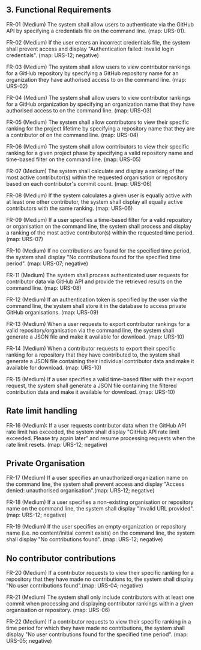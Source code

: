 ## 3. Functional Requirements

FR-01 (Medium) The system shall allow users to authenticate via the GitHub API by specifying a credentials file on the command line. (map: URS-01).

FR-02 (Medium) If the user enters an incorrect credentials file, the system shall prevent access and display "Authentication failed: Invalid login credentials". (map: URS-12; negative)

FR-03 (Medium) The system shall allow users to view contributor rankings for a GitHub repository by specifying a GitHub repository name for an organization they have authorised access to on the command line. (map: URS-02)

FR-04 (Medium) The system shall allow users to view contributor rankings for a GitHub organization by specifying an organization name that they have authorised access to on the command line. (map: URS-03)

FR-05 (Medium) The system shall allow contributors to view their specific ranking for the project lifetime by specifying a repository name that they are a contributor of on the command line. (map: URS-04)

FR-06 (Medium) The system shall allow contributors to view their specific ranking for a given project phase by specifying a valid repository name and time-based filter on the command line. (map: URS-05)

FR-07 (Medium) The system shall calculate and display a ranking of the most active contributor(s) within the requested organisation or repository based on each contributor's commit count. (map: URS-06)
  
FR-08 (Medium) If the system calculates a given user is equally active with at least one other contributor, the system shall display all equally active contributors with the same ranking. (map: URS-06)

FR-09 (Medium) If a user specifies a time-based filter for a valid repository or organisation on the command line, the system shall process and display a ranking of the most active contributor(s) within the requested time period. (map: URS-07)

FR-10 (Medium) If no contributions are found for the specified time period, the system shall display "No contributions found for the specified time period". (map: URS-07; negative)

FR-11 (Medium) The system shall process authenticated user requests for contributor data via GitHub API and provide the retrieved results on the command line. (map: URS-08)

FR-12 (Medium) If an authentication token is specified by the user via the command line, the system shall store it in the database to access private GitHub organisations. (map: URS-09)

FR-13 (Medium) When a user requests to export contributor rankings for a valid repository/organisation via the command line, the system shall generate a JSON file and make it available for download. (map: URS-10)

FR-14 (Medium) When a contributor requests to export their specific ranking for a repository that they have contributed to, the system shall generate a JSON file containing their individual contributor data and make it available for download. (map: URS-10)

FR-15 (Medium) If a user specifies a valid time-based filter with their export request, the system shall generate a JSON file containing the filtered contribution data and make it available for download. (map: URS-10)

## Rate limit handling
FR-16 (Medium): If a user requests contributor data when the GitHub API rate limit has exceeded, the system shall display "GitHub API rate limit exceeded. Please try again later" and resume processing requests when the rate limit resets. (map: URS-12; negative)

## Private Organisation
FR-17 (Medium) If a user specifies an unauthorized organization name on the command line, the system shall prevent access and display "Access denied: unauthorised organisation".(map: URS-12; negative)

FR-18 (Medium) If a user specifies a non-existing organisation or repository name on the command line, the system shall display "Invalid URL provided". (map: URS-12; negative)

FR-19 (Medium) If the user specifies an empty organization or repository name (i.e. no content/initial commit exists) on the command line, the system shall display "No contributions found". (map: URS-12; negative)

## No contributor contributions
FR-20 (Medium) If a contributor requests to view their specific ranking for a repository that they have made no contributions to, the system shall display "No user contributions found".(map: URS-04; negative)

FR-21 (Medium) The system shall only include contributors with at least one commit when processing and displaying contributor rankings within a given organisation or repository. (map: URS-06)

FR-22 (Medium) If a contributor requests to view their specific ranking in a time period for which they have made no contributions, the system shall display "No user contributions found for the specified time period". (map: URS-05; negative)



